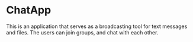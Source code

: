 # ChatApp
This is an application that serves as a broadcasting tool for text messages and files.
The users can join groups, and chat with each other.
